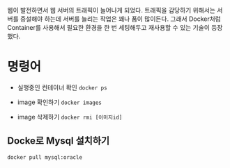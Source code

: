 웹이 발전하면서 웹 서버의 트래픽이 늘어나게 되었다. 트래픽을 감당하기 위해서는 서버를 증설해야 하는데 서버를 늘리는 작업은 꽤나 품이 많이든다. 그래서 Docker처럼 Container를 사용해서 필요한 환경을 한 번 세팅해두고 재사용할 수 있는 기술이 등장했다. 

# 명령어

- 실행중인 컨테이너 확인
`docker ps`

- image 확인하기
`docker images`

- image 삭제하기
`docker rmi [이미지id]`

## Docke로 Mysql 설치하기

`docker pull mysql:oracle`